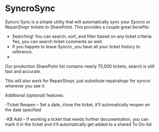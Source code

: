 # SyncroSync
Syncro Sync is a simple utility that will automatically sync your Syncro or RepairShopr tickets to SharePoint.  This provides a couple great benefits:

-	Searching!  You can search, sort, and filter based on any ticket criteria.  Yes, you can search ticket comments as well.
-	If you happen to leave Syncro, you have all your ticket history to reference.
-	
Our production SharePoint list contains nearly 75,000 tickets, search is still fast and accurate.

This will also work for RepairShopr, just substitute repairshopr for syncro wherever you see it.

Additional (optional) features:

-Ticket Reopen –  Set a date, close the ticket, it’ll automatically reopen on the date specified

-KB Add – If working a ticket that needs further documentation, you can mark it in the ticket and it’ll automatically get added to a shared To-Do list

